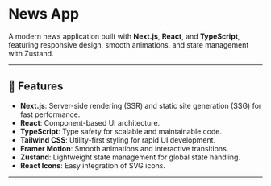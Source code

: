 # News App

A modern news application built with **Next.js**, **React**, and **TypeScript**, featuring responsive design, smooth animations, and state management with Zustand.

---

## 🚀 Features

- **Next.js**: Server-side rendering (SSR) and static site generation (SSG) for fast performance.  
- **React**: Component-based UI architecture.  
- **TypeScript**: Type safety for scalable and maintainable code.  
- **Tailwind CSS**: Utility-first styling for rapid UI development.  
- **Framer Motion**: Smooth animations and interactive transitions.  
- **Zustand**: Lightweight state management for global state handling.  
- **React Icons**: Easy integration of SVG icons.  

---
